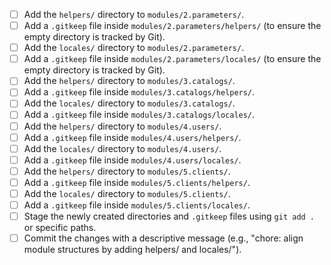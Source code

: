 - [ ] Add the `helpers/` directory to `modules/2.parameters/`.
- [ ] Add a `.gitkeep` file inside `modules/2.parameters/helpers/` (to ensure the empty directory is tracked by Git).
- [ ] Add the `locales/` directory to `modules/2.parameters/`.
- [ ] Add a `.gitkeep` file inside `modules/2.parameters/locales/` (to ensure the empty directory is tracked by Git).
- [ ] Add the `helpers/` directory to `modules/3.catalogs/`.
- [ ] Add a `.gitkeep` file inside `modules/3.catalogs/helpers/`.
- [ ] Add the `locales/` directory to `modules/3.catalogs/`.
- [ ] Add a `.gitkeep` file inside `modules/3.catalogs/locales/`.
- [ ] Add the `helpers/` directory to `modules/4.users/`.
- [ ] Add a `.gitkeep` file inside `modules/4.users/helpers/`.
- [ ] Add the `locales/` directory to `modules/4.users/`.
- [ ] Add a `.gitkeep` file inside `modules/4.users/locales/`.
- [ ] Add the `helpers/` directory to `modules/5.clients/`.
- [ ] Add a `.gitkeep` file inside `modules/5.clients/helpers/`.
- [ ] Add the `locales/` directory to `modules/5.clients/`.
- [ ] Add a `.gitkeep` file inside `modules/5.clients/locales/`.
- [ ] Stage the newly created directories and `.gitkeep` files using `git add .` or specific paths.
- [ ] Commit the changes with a descriptive message (e.g., "chore: align module structures by adding helpers/ and locales/").
